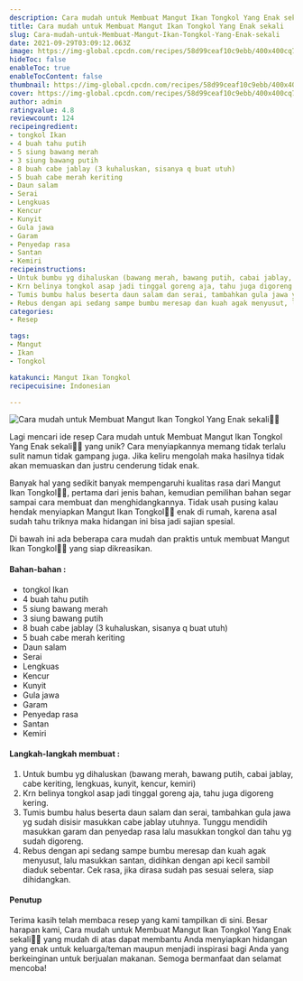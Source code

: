 ```yaml
---
description: Cara mudah untuk Membuat Mangut Ikan Tongkol Yang Enak sekali"
title: Cara mudah untuk Membuat Mangut Ikan Tongkol Yang Enak sekali
slug: Cara-mudah-untuk-Membuat-Mangut-Ikan-Tongkol-Yang-Enak-sekali
date: 2021-09-29T03:09:12.063Z
image: https://img-global.cpcdn.com/recipes/58d99ceaf10c9ebb/400x400cq70/photo.jpg
hideToc: false
enableToc: true
enableTocContent: false
thumbnail: https://img-global.cpcdn.com/recipes/58d99ceaf10c9ebb/400x400cq70/photo.jpg
cover: https://img-global.cpcdn.com/recipes/58d99ceaf10c9ebb/400x400cq70/photo.jpg
author: admin
ratingvalue: 4.8
reviewcount: 124
recipeingredient:
- tongkol Ikan
- 4 buah tahu putih
- 5 siung bawang merah
- 3 siung bawang putih
- 8 buah cabe jablay (3 kuhaluskan, sisanya q buat utuh)
- 5 buah cabe merah keriting
- Daun salam
- Serai
- Lengkuas
- Kencur
- Kunyit
- Gula jawa
- Garam
- Penyedap rasa
- Santan
- Kemiri
recipeinstructions:
- Untuk bumbu yg dihaluskan (bawang merah, bawang putih, cabai jablay, cabe keriting, lengkuas, kunyit, kencur, kemiri)
- Krn belinya tongkol asap jadi tinggal goreng aja, tahu juga digoreng kering.
- Tumis bumbu halus beserta daun salam dan serai, tambahkan gula jawa yg sudah disisir masukkan cabe jablay utuhnya. Tunggu mendidih masukkan garam dan penyedap rasa lalu masukkan tongkol dan tahu yg sudah digoreng.
- Rebus dengan api sedang sampe bumbu meresap dan kuah agak menyusut, lalu masukkan santan, didihkan dengan api kecil sambil diaduk sebentar. Cek rasa, jika dirasa sudah pas sesuai selera, siap dihidangkan.
categories:
- Resep

tags:
- Mangut
- Ikan
- Tongkol

katakunci: Mangut Ikan Tongkol
recipecuisine: Indonesian

---
```


![Cara mudah untuk Membuat Mangut Ikan Tongkol Yang Enak sekali👩‍🍳](https://img-global.cpcdn.com/recipes/58d99ceaf10c9ebb/400x400cq70/photo.jpg)

Lagi mencari ide resep Cara mudah untuk Membuat Mangut Ikan Tongkol Yang Enak sekali👩‍🍳 yang unik? Cara menyiapkannya memang tidak terlalu sulit namun tidak gampang juga. Jika keliru mengolah maka hasilnya tidak akan memuaskan dan justru cenderung tidak enak.

Banyak hal yang sedikit banyak mempengaruhi kualitas rasa dari Mangut Ikan Tongkol👩‍🍳, pertama dari jenis bahan, kemudian pemilihan bahan segar sampai cara membuat dan menghidangkannya. Tidak usah pusing kalau hendak menyiapkan Mangut Ikan Tongkol👩‍🍳 enak di rumah, karena asal sudah tahu triknya maka hidangan ini bisa jadi sajian spesial.

Di bawah ini ada beberapa cara mudah dan praktis untuk membuat Mangut Ikan Tongkol👩‍🍳 yang siap dikreasikan.

<!--inarticleads1-->

#### Bahan-bahan :

- tongkol Ikan
- 4 buah tahu putih
- 5 siung bawang merah
- 3 siung bawang putih
- 8 buah cabe jablay (3 kuhaluskan, sisanya q buat utuh)
- 5 buah cabe merah keriting
- Daun salam
- Serai
- Lengkuas
- Kencur
- Kunyit
- Gula jawa
- Garam
- Penyedap rasa
- Santan
- Kemiri

<!--inarticleads2-->

#### Langkah-langkah membuat :

1. Untuk bumbu yg dihaluskan (bawang merah, bawang putih, cabai jablay, cabe keriting, lengkuas, kunyit, kencur, kemiri)
1. Krn belinya tongkol asap jadi tinggal goreng aja, tahu juga digoreng kering.
1. Tumis bumbu halus beserta daun salam dan serai, tambahkan gula jawa yg sudah disisir masukkan cabe jablay utuhnya. Tunggu mendidih masukkan garam dan penyedap rasa lalu masukkan tongkol dan tahu yg sudah digoreng.
1. Rebus dengan api sedang sampe bumbu meresap dan kuah agak menyusut, lalu masukkan santan, didihkan dengan api kecil sambil diaduk sebentar. Cek rasa, jika dirasa sudah pas sesuai selera, siap dihidangkan.

#### Penutup

Terima kasih telah membaca resep yang kami tampilkan di sini. Besar harapan kami, Cara mudah untuk Membuat Mangut Ikan Tongkol Yang Enak sekali👩‍🍳 yang mudah di atas dapat membantu Anda menyiapkan hidangan yang enak untuk keluarga/teman maupun menjadi inspirasi bagi Anda yang berkeinginan untuk berjualan makanan. Semoga bermanfaat dan selamat mencoba!